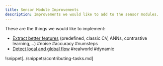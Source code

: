 ```yaml
---
title: Sensor Module Improvements
description: Improvements we would like to add to the sensor modules.
---
```


These are the things we would like to implement:

- [Extract better features](sensor-module-improvements/extract-better-features.md) (predefined, classic CV, ANNs, contrastive learning,...) #noise #accuracy #numsteps
- [Detect local and global flow](sensor-module-improvements/detect-local-and-global-flow.md) #realworld #dynamic

!snippet[../snippets/contributing-tasks.md]